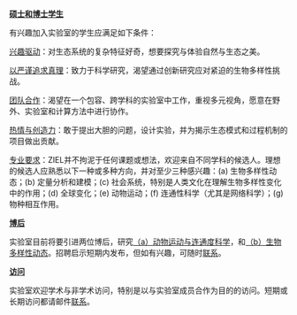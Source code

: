 
__[硕士和博士学生]()__

有兴趣加入实验室的学生应满足如下条件：

<ins>兴趣驱动</ins>：对生态系统的复杂特征好奇，想要探究与体验自然与生态之美。

<ins>以严谨追求真理</ins>：致力于科学研究，渴望通过创新研究应对紧迫的生物多样性挑战。

<ins>团队合作</ins>：渴望在一个包容、跨学科的实验室中工作，重视多元视角，愿意在野外、实验室和计算方法中进行协作。

<ins>热情与创造力</ins>：敢于提出大胆的问题，设计实验，并为揭示生态模式和过程机制的项目做出贡献。

<ins>专业要求</ins>：ZIEL并不拘泥于任何课题或想法，欢迎来自不同学科的候选人。理想的候选人应熟悉以下一种或多种方向，并对至少三种感兴趣：(a) 生物多样性动态；(b) 定量分析和建模；(c) 社会系统，特别是人类文化在理解生物多样性变化中的作用；(d) 全球变化；(e) 动物运动；(f) 连通性科学（尤其是网络科学）；(g) 物种相互作用。



__[博后]()__ 

实验室目前将要引进两位博后，研究<ins>（a）动物运动与连通度科学</ins>，和<ins>（b）生物多样性动态</ins>。招聘启示短期内发布，但如有兴趣，可随时[联系](/contacts/)。

__[访问]()__

实验室欢迎学术与非学术访问，特别是以与实验室成员合作为目的的访问。短期或长期访问都请邮件[联系](/contacts/)。
